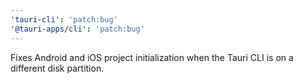 ```yaml
---
'tauri-cli': 'patch:bug'
'@tauri-apps/cli': 'patch:bug'
---
```


Fixes Android and iOS project initialization when the Tauri CLI is on a different disk partition.
